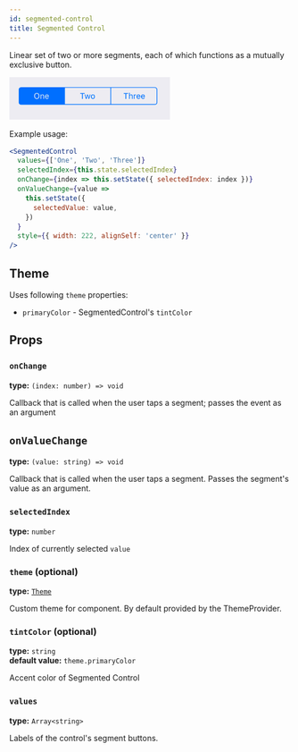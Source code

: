 ```yaml
---
id: segmented-control
title: Segmented Control
---
```


Linear set of two or more segments, each of which functions as a mutually exclusive button. 

![Segmented Control](assets/segmented-control.png)

Example usage:
```jsx
<SegmentedControl
  values={['One', 'Two', 'Three']}
  selectedIndex={this.state.selectedIndex}
  onChange={index => this.setState({ selectedIndex: index })}
  onValueChange={value =>
    this.setState({
      selectedValue: value,
    })
  }
  style={{ width: 222, alignSelf: 'center' }}
/>
```

## Theme
Uses following `theme` properties:
- `primaryColor` - SegmentedControl's `tintColor` 
## Props

### `onChange`
**type:** `(index: number) => void`

Callback that is called when the user taps a segment; passes the event as an argument

## `onValueChange`
**type:** `(value: string) => void`

Callback that is called when the user taps a segment. 
Passes the segment's value as an argument.

### `selectedIndex`
**type:** `number`

Index of currently selected `value`

### `theme` (optional)
**type:** [`Theme`](theme.html)

Custom theme for component. By default provided by the ThemeProvider.

### `tintColor` (optional)
**type:** `string`  
**default value:** `theme.primaryColor`

Accent color of Segmented Control

### `values`
**type:** `Array<string>`

Labels of the control's segment buttons.

